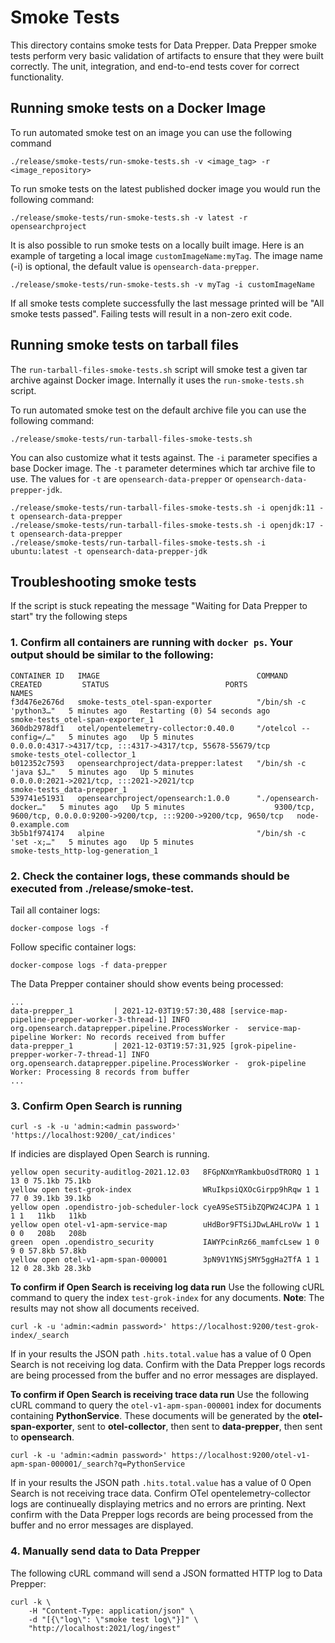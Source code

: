# Smoke Tests

This directory contains smoke tests for Data Prepper. Data Prepper smoke tests perform very basic validation of artifacts to ensure that they were
built correctly. The unit, integration, and end-to-end tests cover for correct functionality.

## Running smoke tests on a Docker Image

To run automated smoke test on an image you can use the following command

```shell
./release/smoke-tests/run-smoke-tests.sh -v <image_tag> -r <image_repository>
```

To run smoke tests on the latest published docker image you would run the following command:

```shell
./release/smoke-tests/run-smoke-tests.sh -v latest -r opensearchproject
```

It is also possible to run smoke tests on a locally built image. Here is an example of targeting a local image `customImageName:myTag`. The image name (-i) is optional, the default value is `opensearch-data-prepper`.
```shell
./release/smoke-tests/run-smoke-tests.sh -v myTag -i customImageName
```

If all smoke tests complete successfully the last message printed will be "All smoke tests passed". Failing tests will result in a non-zero exit code.

## Running smoke tests on tarball files

The `run-tarball-files-smoke-tests.sh` script will smoke test a given tar archive against Docker image. Internally it uses the `run-smoke-tests.sh` script.

To run automated smoke test on the default archive file you can use the following command:

```shell
./release/smoke-tests/run-tarball-files-smoke-tests.sh
```

You can also customize what it tests against. The `-i` parameter specifies a base Docker image. The `-t` parameter determines which tar archive file to use.
The values for `-t` are `opensearch-data-prepper` or `opensearch-data-prepper-jdk`.

```shell
./release/smoke-tests/run-tarball-files-smoke-tests.sh -i openjdk:11 -t opensearch-data-prepper
./release/smoke-tests/run-tarball-files-smoke-tests.sh -i openjdk:17 -t opensearch-data-prepper
./release/smoke-tests/run-tarball-files-smoke-tests.sh -i ubuntu:latest -t opensearch-data-prepper-jdk
```

## Troubleshooting smoke tests

If the script is stuck repeating the message "Waiting for Data Prepper to start" try the following steps

### 1. Confirm all containers are running with `docker ps`. Your output should be similar to the following:
```
CONTAINER ID   IMAGE                                   COMMAND                  CREATED         STATUS                          PORTS                                                                     NAMES
f3d476e2676d   smoke-tests_otel-span-exporter          "/bin/sh -c 'python3…"   5 minutes ago   Restarting (0) 54 seconds ago                                                                             smoke-tests_otel-span-exporter_1
360db2978df1   otel/opentelemetry-collector:0.40.0     "/otelcol --config=/…"   5 minutes ago   Up 5 minutes                    0.0.0.0:4317->4317/tcp, :::4317->4317/tcp, 55678-55679/tcp                smoke-tests_otel-collector_1
b012352c7593   opensearchproject/data-prepper:latest   "/bin/sh -c 'java $J…"   5 minutes ago   Up 5 minutes                    0.0.0.0:2021->2021/tcp, :::2021->2021/tcp                                 smoke-tests_data-prepper_1
539741e51931   opensearchproject/opensearch:1.0.0      "./opensearch-docker…"   5 minutes ago   Up 5 minutes                    9300/tcp, 9600/tcp, 0.0.0.0:9200->9200/tcp, :::9200->9200/tcp, 9650/tcp   node-0.example.com
3b5b1f974174   alpine                                  "/bin/sh -c 'set -x;…"   5 minutes ago   Up 5 minutes                                                                                              smoke-tests_http-log-generation_1
```
### 2. Check the container logs, these commands should be executed from ./release/smoke-test.
Tail all container logs:
```
docker-compose logs -f
```

Follow specific container logs:
```
docker-compose logs -f data-prepper
```

The Data Prepper container should show events being processed:
```
...
data-prepper_1         | 2021-12-03T19:57:30,488 [service-map-pipeline-prepper-worker-3-thread-1] INFO  org.opensearch.dataprepper.pipeline.ProcessWorker -  service-map-pipeline Worker: No records received from buffer
data-prepper_1         | 2021-12-03T19:57:31,925 [grok-pipeline-prepper-worker-7-thread-1] INFO  org.opensearch.dataprepper.pipeline.ProcessWorker -  grok-pipeline Worker: Processing 8 records from buffer
...
```
### 3. Confirm Open Search is running
```
curl -s -k -u 'admin:<admin password>' 'https://localhost:9200/_cat/indices'
```
If indicies are displayed Open Search is running.
```
yellow open security-auditlog-2021.12.03   8FGpNXmYRamkbuOsdTRORQ 1 1 13 0 75.1kb 75.1kb
yellow open test-grok-index                WRuIkpsiQXOcGirpp9hRqw 1 1 77 0 39.1kb 39.1kb
yellow open .opendistro-job-scheduler-lock cyeA9SeST5ibZQPW24CJPA 1 1  1 1   11kb   11kb
yellow open otel-v1-apm-service-map        uHdBor9FTSiJDwLAHLroVw 1 1  0 0   208b   208b
green  open .opendistro_security           IAWYPcinRz66_mamfcLsew 1 0  9 0 57.8kb 57.8kb
yellow open otel-v1-apm-span-000001        3pN9V1YNSjSMY5ggHa2TfA 1 1 12 0 28.3kb 28.3kb
```
**To confirm if Open Search is receiving log data run**
Use the following cURL command to query the index `test-grok-index` for any documents. **Note**: The results may not show all documents received.
```
curl -k -u 'admin:<admin password>' https://localhost:9200/test-grok-index/_search
```
If in your results the JSON path `.hits.total.value` has a value of 0 Open Search is not receiving log data. Confirm with the Data Prepper logs records are being processed from the buffer and no error messages are displayed.

**To confirm if Open Search is receiving trace data run**
Use the following cURL command to query the `otel-v1-apm-span-000001` index for documents containing **PythonService**. These documents will be generated by the **otel-span-exporter**, sent to **otel-collector**, then sent to **data-prepper**, then sent to **opensearch**.
```
curl -k -u 'admin:<admin password>' https://localhost:9200/otel-v1-apm-span-000001/_search?q=PythonService
```
If in your results the JSON path `.hits.total.value` has a value of 0 Open Search is not receiving trace data. Confirm OTel opentelemetry-collector logs are continueally displaying metrics and no errors are printing. Next confirm with the Data Prepper logs records are being processed from the buffer and no error messages are displayed.

### 4. Manually send data to Data Prepper
The following cURL command will send a JSON formatted HTTP log to Data Prepper:
```
curl -k \
    -H "Content-Type: application/json" \
    -d "[{\"log\": \"smoke test log\"}]" \
    "http://localhost:2021/log/ingest"
```
